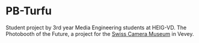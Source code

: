 # PB-Turfu
Student project by 3rd year Media Engineering students at HEIG-VD.
The Photobooth of the Future, a project for the [Swiss Camera Museum](https://www.cameramuseum.ch/en/) in Vevey.
